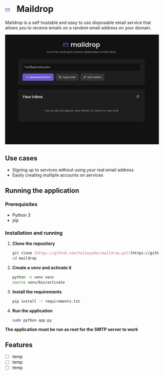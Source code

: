 <h1>
    <img src="pictures/icon.svg" height="16" width="auto" alt="logo" style="vertical-align: middle; margin-right: 15px;">
    Maildrop
</h1>

Maildrop is a self hostable and easy to use disposable email service that allows you to receive emails on a random email address on your domain.

![App Screenshot](pictures/app.png)

## Use cases

- Signing up to services without using your real email address
- Easily creating multiple accounts on services

## Running the application

### Prerequisites

- Python 3
- pip

### Installation and running

1.  **Clone the repository**

    ```bash
    git clone [https://github.com/haileyydev/maildrop.git](https://github.com/haileyydev/maildrop.git)
    cd maildrop
    ```

2.  **Create a venv and activate it**

    ```bash
    python -m venv venv
    source venv/bin/activate
    ```

3.  **Install the requirements**

    ```bash
    pip install -r requirements.txt
    ```

4.  **Run the application**

    ```bash
    sudo python app.py
    ```

**The application must be run as root for the SMTP server to work**

## Features

- [ ] temp
- [ ] temp
- [ ] temp
